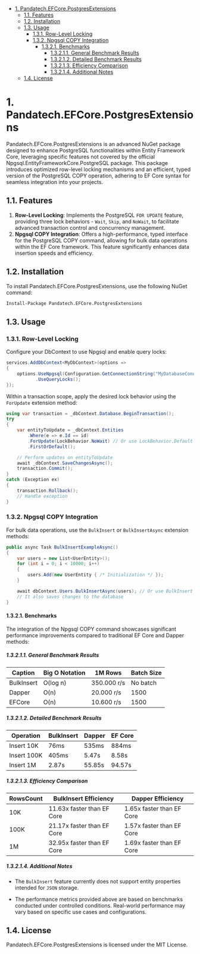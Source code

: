- [1. Pandatech.EFCore.PostgresExtensions](#1-pandatechefcorepostgresextensions)
    - [1.1. Features](#11-features)
    - [1.2. Installation](#12-installation)
    - [1.3. Usage](#13-usage)
        - [1.3.1. Row-Level Locking](#131-row-level-locking)
        - [1.3.2. Npgsql COPY Integration](#132-npgsql-copy-integration)
            - [1.3.2.1. Benchmarks](#1321-benchmarks)
                - [1.3.2.1.1. General Benchmark Results](#13211-general-benchmark-results)
                - [1.3.2.1.2. Detailed Benchmark Results](#13212-detailed-benchmark-results)
                - [1.3.2.1.3. Efficiency Comparison](#13213-efficiency-comparison)
                - [1.3.2.1.4. Additional Notes](#13214-additional-notes)
    - [1.4. License](#14-license)

# 1. Pandatech.EFCore.PostgresExtensions

Pandatech.EFCore.PostgresExtensions is an advanced NuGet package designed to enhance PostgreSQL functionalities within
Entity Framework Core, leveraging specific features not covered by the official Npgsql.EntityFrameworkCore.PostgreSQL
package. This package introduces optimized row-level locking mechanisms and an efficient, typed version of the
PostgreSQL COPY operation, adhering to EF Core syntax for seamless integration into your projects.

## 1.1. Features

1. **Row-Level Locking**: Implements the PostgreSQL `FOR UPDATE` feature, providing three lock
   behaviors - `Wait`, `Skip`, and
   `NoWait`, to facilitate advanced transaction control and concurrency management.
2. **Npgsql COPY Integration**: Offers a high-performance, typed interface for the PostgreSQL COPY command, allowing for
   bulk data operations within the EF Core framework. This feature significantly enhances data insertion speeds and
   efficiency.

## 1.2. Installation

To install Pandatech.EFCore.PostgresExtensions, use the following NuGet command:

```bash
Install-Package Pandatech.EFCore.PostgresExtensions
```

## 1.3. Usage

### 1.3.1. Row-Level Locking

Configure your DbContext to use Npgsql and enable query locks:

```csharp
services.AddDbContext<MyDbContext>(options =>
{
    options.UseNpgsql(Configuration.GetConnectionString("MyDatabaseConnection"))
           .UseQueryLocks();
});
```

Within a transaction scope, apply the desired lock behavior using the `ForUpdate` extension method:

```csharp
using var transaction = _dbContext.Database.BeginTransaction();
try
{
    var entityToUpdate = _dbContext.Entities
        .Where(e => e.Id == id)
        .ForUpdate(LockBehavior.NoWait) // Or use LockBehavior.Default (Wait)/ LockBehavior.SkipLocked
        .FirstOrDefault();

    // Perform updates on entityToUpdate
    await _dbContext.SaveChangesAsync();
    transaction.Commit();
}
catch (Exception ex)
{
    transaction.Rollback();
    // Handle exception
}
```

### 1.3.2. Npgsql COPY Integration

For bulk data operations, use the `BulkInsert` or `BulkInsertAsync` extension methods:

```csharp
public async Task BulkInsertExampleAsync()
{
    var users = new List<UserEntity>();
    for (int i = 0; i < 10000; i++)
    {
        users.Add(new UserEntity { /* Initialization */ });
    }

    await dbContext.Users.BulkInsertAsync(users); // Or use BulkInsert for synchronous operation
    // It also saves changes to the database
}
```

#### 1.3.2.1. Benchmarks

The integration of the Npgsql COPY command showcases significant performance improvements compared to traditional EF
Core and Dapper methods:

##### 1.3.2.1.1. General Benchmark Results

| Caption    | Big O Notation | 1M Rows     | Batch Size |
|------------|----------------|-------------|------------|
| BulkInsert | O(log n)       | 350.000 r/s | No batch   |
| Dapper     | O(n)           | 20.000 r/s  | 1500       |
| EFCore     | O(n)           | 10.600 r/s  | 1500       |

##### 1.3.2.1.2. Detailed Benchmark Results

| Operation   | BulkInsert | Dapper | EF Core |
|-------------|------------|--------|---------|
| Insert 10K  | 76ms       | 535ms  | 884ms   |
| Insert 100K | 405ms      | 5.47s  | 8.58s   |
| Insert 1M   | 2.87s      | 55.85s | 94.57s  |

##### 1.3.2.1.3. Efficiency Comparison

| RowsCount | BulkInsert Efficiency      | Dapper Efficiency         |
|-----------|----------------------------|---------------------------|
| 10K       | 11.63x faster than EF Core | 1.65x faster than EF Core |
| 100K      | 21.17x faster than EF Core | 1.57x faster than EF Core |
| 1M        | 32.95x faster than EF Core | 1.69x faster than EF Core |

##### 1.3.2.1.4. Additional Notes

- The `BulkInsert` feature currently does not support entity properties intended for `JSON` storage.

- The performance metrics provided above are based on benchmarks conducted under controlled conditions. Real-world
  performance may vary based on specific use cases and configurations.

## 1.4. License

Pandatech.EFCore.PostgresExtensions is licensed under the MIT License.
